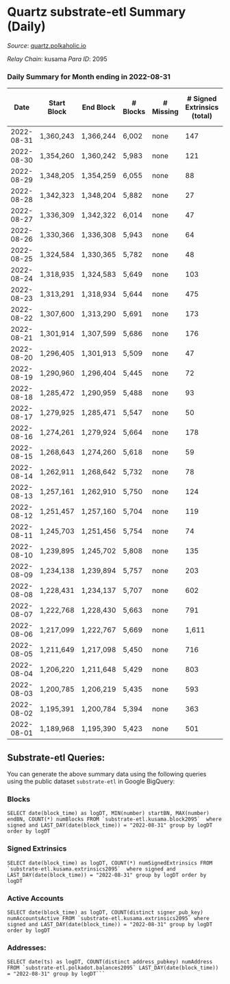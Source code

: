 # Quartz substrate-etl Summary (Daily)

_Source_: [quartz.polkaholic.io](https://quartz.polkaholic.io)

*Relay Chain*: kusama
*Para ID*: 2095



### Daily Summary for Month ending in 2022-08-31


| Date | Start Block | End Block | # Blocks | # Missing | # Signed Extrinsics (total) | # Active Accounts | # Addresses with Balances | # Events | # Transfers | # XCM Transfers In | # XCM Transfers Out |
| ---- | ----------- | --------- | -------- | --------- | --------------------------- | ----------------- | ------------------------- | -------- | ----------- | ------------------ | ------------------- |
| 2022-08-31 | 1,360,243 | 1,366,244 | 6,002 | none | 147 | 69 | 18,368 | 13,784 | 25 ($2,966.16) | 2 ($171.92) | 8 ($1,236.03) |
| 2022-08-30 | 1,354,260 | 1,360,242 | 5,983 | none | 121 | 46 | 18,332 | 13,605 | 24 ($2,766.61) | 5 ($831.19) | 1 ($41.75) |
| 2022-08-29 | 1,348,205 | 1,354,259 | 6,055 | none | 88 | 23 | 18,325 | 13,578 | 23 ($1,820.58) | 3 ($217.11) | 3 ($200.46) |
| 2022-08-28 | 1,342,323 | 1,348,204 | 5,882 | none | 27 | 13 | 18,321 | 12,797 | 3 ($1,021.84) |   |   |
| 2022-08-27 | 1,336,309 | 1,342,322 | 6,014 | none | 47 | 17 | 18,321 | 13,228 | 13 ($1,274.35) | 3 ($230.36) | 5 ($532.93) |
| 2022-08-26 | 1,330,366 | 1,336,308 | 5,943 | none | 64 | 24 | 18,317 | 13,179 | 2 ($55.38) | 1 ($11.99) |   |
| 2022-08-25 | 1,324,584 | 1,330,365 | 5,782 | none | 48 | 19 | 18,315 | 12,707 | 10 ($1,351.67) | 2 ($127.99) | 1 ($0.22) |
| 2022-08-24 | 1,318,935 | 1,324,583 | 5,649 | none | 103 | 28 | 18,315 | 12,747 | 26 ($15,022.85) | 5 ($523.60) | 5 ($1,320.56) |
| 2022-08-23 | 1,313,291 | 1,318,934 | 5,644 | none | 475 | 354 | 18,306 | 14,803 | 356 ($3,107.89) | 1 ($1.00) | 7 ($680.45) |
| 2022-08-22 | 1,307,600 | 1,313,290 | 5,691 | none | 173 | 102 | 18,298 | 13,186 | 91 ($467.81) | 2 ($116.34) | 1 ($1.86) |
| 2022-08-21 | 1,301,914 | 1,307,599 | 5,686 | none | 176 | 140 | 18,295 | 13,160 | 119 ($1,453.81) | 1 ($31.97) | 4 ($170.92) |
| 2022-08-20 | 1,296,405 | 1,301,913 | 5,509 | none | 47 | 17 | 18,293 | 12,106 | 15 ($102.29) |   |   |
| 2022-08-19 | 1,290,960 | 1,296,404 | 5,445 | none | 72 | 27 | 18,293 | 12,206 | 15 ($1,460.71) | 4 ($1,264.40) | 5 ($311.87) |
| 2022-08-18 | 1,285,472 | 1,290,959 | 5,488 | none | 93 | 29 | 18,286 | 12,398 | 25 ($9,834.26) | 2 ($86.95) | 2 ($54.49) |
| 2022-08-17 | 1,279,925 | 1,285,471 | 5,547 | none | 50 | 18 | 18,284 | 12,263 | 21 ($979.27) | 10 ($452.60) | 1 ($1.44) |
| 2022-08-16 | 1,274,261 | 1,279,924 | 5,664 | none | 178 | 48 | 18,282 | 13,304 | 12 ($308.07) | 5 ($1,966.20) | 2 ($37.48) |
| 2022-08-15 | 1,268,643 | 1,274,260 | 5,618 | none | 59 | 24 | 18,275 | 12,458 | 12 ($2,529.17) | 4 ($168.43) | 4 ($85.53) |
| 2022-08-14 | 1,262,911 | 1,268,642 | 5,732 | none | 78 | 22 | 18,267 | 12,875 | 13 ($3,500.36) | 4 ($1,166.55) | 2 ($13.39) |
| 2022-08-13 | 1,257,161 | 1,262,910 | 5,750 | none | 124 | 27 | 18,261 | 13,216 | 17 ($394.85) |   | 8 ($198.76) |
| 2022-08-12 | 1,251,457 | 1,257,160 | 5,704 | none | 119 | 31 | 18,261 | 13,048 | 31 ($3,844.25) | 3 ($324.69) | 11 ($773.89) |
| 2022-08-11 | 1,245,703 | 1,251,456 | 5,754 | none | 74 | 31 | 18,253 | 12,838 | 8 ($9,038.62) |   | 2 ($516.58) |
| 2022-08-10 | 1,239,895 | 1,245,702 | 5,808 | none | 135 | 40 | 18,249 | 13,397 | 32 ($2,238.36) | 2 ($765.21) | 5 ($126.76) |
| 2022-08-09 | 1,234,138 | 1,239,894 | 5,757 | none | 203 | 51 | 18,246 | 13,963 | 35 ($4,906.79) | 12 ($3,736.55) | 5 ($814.72) |
| 2022-08-08 | 1,228,431 | 1,234,137 | 5,707 | none | 602 | 500 | 18,207 | 15,534 | 487 ($12,532.70) | 10 ($468.94) | 6 ($262.06) |
| 2022-08-07 | 1,222,768 | 1,228,430 | 5,663 | none | 791 | 377 | 18,198 | 17,233 | 586 ($8,131.13) | 10 ($1,908.50) | 3 ($905.69) |
| 2022-08-06 | 1,217,099 | 1,222,767 | 5,669 | none | 1,611 | 852 | 17,787 | 22,134 | 1,486 ($8,477.94) |   | 4 ($1,844.71) |
| 2022-08-05 | 1,211,649 | 1,217,098 | 5,450 | none | 716 | 266 | 16,883 | 16,254 | 676 ($2,378.06) | 3 ($774.93) |   |
| 2022-08-04 | 1,206,220 | 1,211,648 | 5,429 | none | 803 | 337 | 16,433 | 17,097 | 687 ($3,585.34) | 2 ($161.35) | 2 ($163.00) |
| 2022-08-03 | 1,200,785 | 1,206,219 | 5,435 | none | 593 | 238 | 16,036 | 15,415 | 510 ($3,261.18) | 2 ($96.23) | 2 ($383.84) |
| 2022-08-02 | 1,195,391 | 1,200,784 | 5,394 | none | 363 | 41 | 15,718 | 13,840 | 271 ($2,814.38) | 1 ($2.40) | 2 ($124.19) |
| 2022-08-01 | 1,189,968 | 1,195,390 | 5,423 | none | 501 | 181 | 15,562 | 14,806 | 366 ($4,735.04) |   | 3 ($315.10) |

## Substrate-etl Queries:
You can generate the above summary data using the following queries using the public dataset `substrate-etl` in Google BigQuery:


### Blocks
```
SELECT date(block_time) as logDT, MIN(number) startBN, MAX(number) endBN, COUNT(*) numBlocks FROM `substrate-etl.kusama.block2095`  where signed and LAST_DAY(date(block_time)) = "2022-08-31" group by logDT order by logDT
```


### Signed Extrinsics
```
SELECT date(block_time) as logDT, COUNT(*) numSignedExtrinsics FROM `substrate-etl.kusama.extrinsics2095`  where signed and LAST_DAY(date(block_time)) = "2022-08-31" group by logDT order by logDT
```


### Active Accounts
```
SELECT date(block_time) as logDT, COUNT(distinct signer_pub_key) numAccountsActive FROM `substrate-etl.kusama.extrinsics2095` where signed and LAST_DAY(date(block_time)) = "2022-08-31" group by logDT order by logDT
```


### Addresses:
```
SELECT date(ts) as logDT, COUNT(distinct address_pubkey) numAddress FROM `substrate-etl.polkadot.balances2095` LAST_DAY(date(block_time)) = "2022-08-31" group by logDT```

